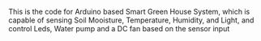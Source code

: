 This is the code for Arduino based Smart Green House System, 
which is capable of sensing Soil Mooisture, Temperature, Humidity, and Light, 
and control Leds, Water pump and a DC fan based on the sensor input
